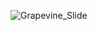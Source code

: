 ![Grapevine_Slide](https://github.com/user-attachments/assets/4d633d53-5bd4-47d3-9f61-655eb7811277)
